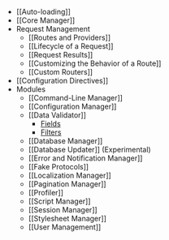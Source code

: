 - [[Auto-loading]]
- [[Core Manager]]
- Request Management
  - [[Routes and Providers]]
  - [[Lifecycle of a Request]]
  - [[Request Results]]
  - [[Customizing the Behavior of a Route]]
  - [[Custom Routers]]
- [[Configuration Directives]]
- Modules
  - [[Command-Line Manager]]
  - [[Configuration Manager]]
  - [[Data Validator]]
    - [Fields](Data-Validator-Fields)
    - [Filters](Data-Validator-Filters)
  - [[Database Manager]]
  - [[Database Updater]] (Experimental)
  - [[Error and Notification Manager]]
  - [[Fake Protocols]]
  - [[Localization Manager]]
  - [[Pagination Manager]]
  - [[Profiler]]
  - [[Script Manager]]
  - [[Session Manager]]
  - [[Stylesheet Manager]]
  - [[User Management]]
